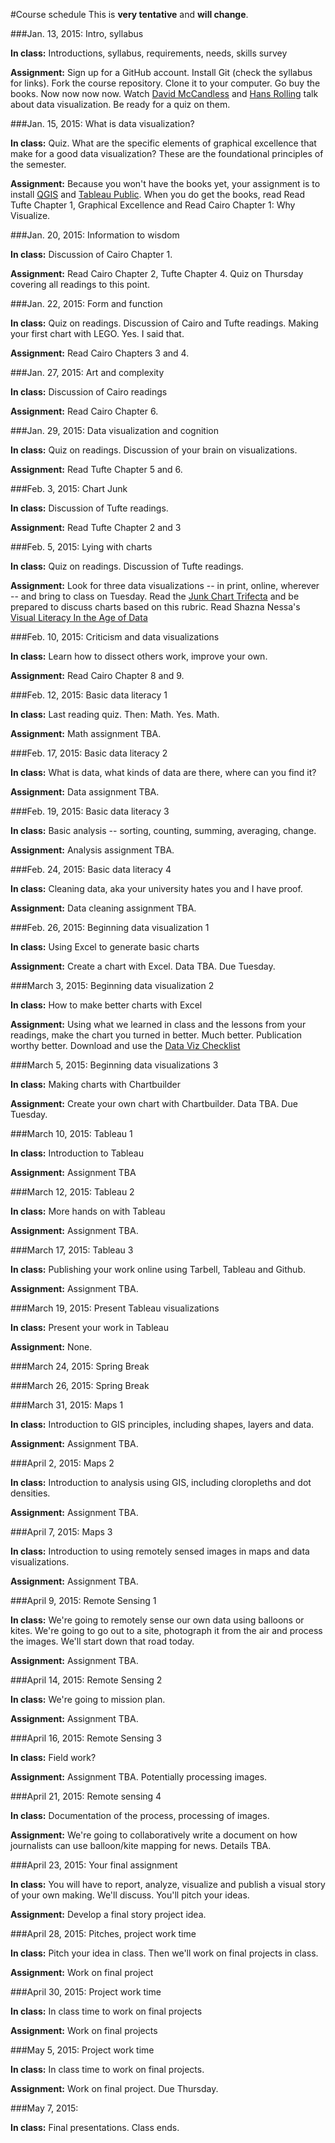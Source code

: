 #Course schedule
This is __very tentative__ and __will change__.

###Jan. 13, 2015: Intro, syllabus

**In class:** Introductions, syllabus, requirements, needs, skills survey

**Assignment:** Sign up for a GitHub account. Install Git (check the syllabus for links). Fork the course repository. Clone it to your computer. Go buy the books. Now now now now. Watch [David McCandless](http://www.ted.com/talks/david_mccandless_the_beauty_of_data_visualization?language=en) and [Hans Rolling](http://www.ted.com/talks/hans_rosling_shows_the_best_stats_you_ve_ever_seen) talk about data visualization. Be ready for a quiz on them. 


###Jan. 15, 2015: What is data visualization?

**In class:** Quiz. What are the specific elements of graphical excellence that make for a good data visualization? These are the foundational principles of the semester.

**Assignment:** Because you won't have the books yet, your assignment is to install [QGIS](http://www.qgis.org/en/site/forusers/download.html) and [Tableau Public](http://www.tableausoftware.com/public/). When you do get the books, read Read Tufte Chapter 1, Graphical Excellence and Read Cairo Chapter 1: Why Visualize.

###Jan. 20, 2015: Information to wisdom

**In class:** Discussion of Cairo Chapter 1. 

**Assignment:** Read Cairo Chapter 2, Tufte Chapter 4. Quiz on Thursday covering all readings to this point.

###Jan. 22, 2015: Form and function

**In class:** Quiz on readings. Discussion of Cairo and Tufte readings. Making your first chart with LEGO. Yes. I said that.

**Assignment:** Read Cairo Chapters 3 and 4. 

###Jan. 27, 2015: Art and complexity

**In class:**  Discussion of Cairo readings

**Assignment:** Read Cairo Chapter 6. 

###Jan. 29, 2015: Data visualization and cognition

**In class:** Quiz on readings. Discussion of your brain on visualizations.

**Assignment:** Read Tufte Chapter 5 and 6. 

###Feb. 3, 2015: Chart Junk

**In class:**  Discussion of Tufte readings.

**Assignment:** Read Tufte Chapter 2 and 3

###Feb. 5, 2015: Lying with charts

**In class:**  Quiz on readings. Discussion of Tufte readings.

**Assignment:** Look for three data visualizations -- in print, online, wherever -- and bring to class on Tuesday. Read the [Junk Chart Trifecta](http://junkcharts.typepad.com/junk_charts/junk-charts-trifecta-checkup-the-definitive-guide.html) and be prepared to discuss charts based on this rubric. Read Shazna Nessa's [Visual Literacy In the Age of Data](https://source.opennews.org/en-US/learning/visual-literacy-age-data/)

###Feb. 10, 2015: Criticism and data visualizations

**In class:**  Learn how to dissect others work, improve your own. 

**Assignment:** Read Cairo Chapter 8 and 9. 

###Feb. 12, 2015: Basic data literacy 1 

**In class:**  Last reading quiz. Then: Math. Yes. Math.

**Assignment:** Math assignment TBA.

###Feb. 17, 2015: Basic data literacy 2

**In class:**  What is data, what kinds of data are there, where can you find it?

**Assignment:** Data assignment TBA.

###Feb. 19, 2015: Basic data literacy 3

**In class:**  Basic analysis -- sorting, counting, summing, averaging, change.

**Assignment:** Analysis assignment TBA.

###Feb. 24, 2015: Basic data literacy 4

**In class:**  Cleaning data, aka your university hates you and I have proof.  

**Assignment:** Data cleaning assignment TBA.

###Feb. 26, 2015: Beginning data visualization 1

**In class:**  Using Excel to generate basic charts

**Assignment:** Create a chart with Excel. Data TBA. Due Tuesday.

###March 3, 2015: Beginning data visualization 2

**In class:**  How to make better charts with Excel

**Assignment:** Using what we learned in class and the lessons from your readings, make the chart you turned in better. Much better. Publication worthy better. Download and use the [Data Viz Checklist](http://stephanieevergreen.com/dataviz-checklist/)

###March 5, 2015: Beginning data visualizations 3

**In class:**  Making charts with Chartbuilder

**Assignment:** Create your own chart with Chartbuilder. Data TBA. Due Tuesday.

###March 10, 2015: Tableau 1

**In class:** Introduction to Tableau

**Assignment:** Assignment TBA

###March 12, 2015: Tableau 2

**In class:**  More hands on with Tableau

**Assignment:** Assignment TBA.

###March 17, 2015: Tableau 3

**In class:** Publishing your work online using Tarbell, Tableau and Github. 

**Assignment:** Assignment TBA.

###March 19, 2015: Present Tableau visualizations

**In class:**  Present your work in Tableau

**Assignment:** None.

###March 24, 2015: Spring Break

###March 26, 2015: Spring Break


###March 31, 2015: Maps 1

**In class:**  Introduction to GIS principles, including shapes, layers and data. 

**Assignment:** Assignment TBA.

###April 2, 2015: Maps 2

**In class:**  Introduction to analysis using GIS, including cloropleths and dot densities.

**Assignment:** Assignment TBA. 

###April 7, 2015: Maps 3

**In class:**  Introduction to using remotely sensed images in maps and data visualizations.

**Assignment:** Assignment TBA.

###April 9, 2015: Remote Sensing 1

**In class:**  We're going to remotely sense our own data using balloons or kites. We're going to go out to a site, photograph it from the air and process the images. We'll start down that road today.

**Assignment:** Assignment TBA.

###April 14, 2015: Remote Sensing 2

**In class:**  We're going to mission plan.

**Assignment:** Assignment TBA.

###April 16, 2015: Remote Sensing 3

**In class:** Field work?

**Assignment:** Assignment TBA. Potentially processing images.

###April 21, 2015: Remote sensing 4

**In class:**  Documentation of the process, processing of images.

**Assignment:** We're going to collaboratively write a document on how journalists can use balloon/kite mapping for news. Details TBA.

###April 23, 2015: Your final assignment

**In class:**  You will have to report, analyze, visualize and publish a visual story of your own making. We'll discuss. You'll pitch your ideas.

**Assignment:** Develop a final story project idea.

###April 28, 2015: Pitches, project work time

**In class:**  Pitch your idea in class. Then we'll work on final projects in class.

**Assignment:** Work on final project

###April 30, 2015: Project work time

**In class:**  In class time to work on final projects

**Assignment:** Work on final projects

###May 5, 2015: Project work time

**In class:**  In class time to work on final projects.

**Assignment:** Work on final project. Due Thursday.

###May 7, 2015:

**In class:**  Final presentations. Class ends.